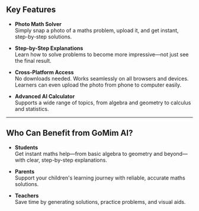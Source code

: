 


## Key Features

- **Photo Math Solver**  
  Simply snap a photo of a maths problem, upload it, and get instant, step-by-step solutions.

- **Step-by-Step Explanations**  
  Learn how to solve problems to become more impressive—not just see the final result.

- **Cross-Platform Access**  
  No downloads needed. Works seamlessly on all browsers and devices. Learners can even upload the photo from phone to computer easily.

- **Advanced AI Calculator**  
  Supports a wide range of topics, from algebra and geometry to calculus and statistics.

---

## Who Can Benefit from GoMim AI?

- **Students**  
  Get instant maths help—from basic algebra to geometry and beyond—with clear, step-by-step explanations.

- **Parents**  
  Support your children's learning journey with reliable, accurate maths solutions.

- **Teachers**  
  Save time by generating solutions, practice problems, and visual aids.
